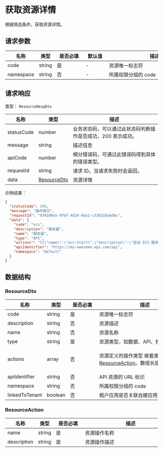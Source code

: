 # 获取资源详情

<!--
  警告⚠️：
  不要直接修改该文档，
  https://github.com/Authing/authing-docs-factory
  使用该项目进行生成
-->

<LastUpdated />

根据筛选条件，获取资源详情。

## 请求参数

| 名称 | 类型 | <div style="width:80px">是否必填</div> | <div style="width:60px">默认值</div> | <div style="width:300px">描述</div> | <div style="width:200px">示例值</div> |
| ---- | ---- | ---- | ---- | ---- | ---- |
 | code | string  | 是 | - | 资源唯一标志符  | `ecs` |
 | namespace | string  | 否 | - | 所属权限分组的 code  | `default` |


<!-- 暂时不显示示例代码 -->
<!-- ## 示例代码
```py
from authing import ManagementClient

management_client = ManagementClient(
    access_key_id="AUTHING_USERPOOL_ID",
    access_key_secret="AUTHING_USERPOOL_SECRET",
)

data = management_client.get_resource(
  
      code: "ecs",
  
      namespace: "default",
  
)
```
 -->


## 请求响应

类型： `ResourceRespDto`

| 名称 | 类型 | 描述 |
| ---- | ---- | ---- |
| statusCode | number | 业务状态码，可以通过此状态码判断操作是否成功，200 表示成功。 |
| message | string | 描述信息 |
| apiCode | number | 细分错误码，可通过此错误码得到具体的错误类型。 |
| requestId | string | 请求 ID。当请求失败时会返回。 |
| data | <a href="#ResourceDto">ResourceDto</a> | 资源详情 |



示例结果：

```json
{
  "statusCode": 200,
  "message": "操作成功",
  "requestId": "934108e5-9fbf-4d24-8da1-c330328abd6c",
  "data": {
    "code": "ecs",
    "description": "服务器",
    "name": "服务器",
    "type": "API",
    "actions": "[{\"name\":\"ecs:Start\",\"description\":\"启动 ECS 服务器\"},{\"name\":\"ecs:Stop\",\"description\":\"停止 ECS 服务器\"}]",
    "apiIdentifier": "https://my-awesome-api.com/api",
    "namespace": "default"
  }
}
```

## 数据结构


### <a id="ResourceDto"></a> ResourceDto

| 名称 | 类型 | <div style="width:80px">是否必填</div> | <div style="width:300px">描述</div> | <div style="width:200px">示例值</div> |
| ---- |  ---- | ---- | ---- | ---- |
| code | string | 是 | 资源唯一标志符   |  `ecs` |
| description | string | 否 | 资源描述   |  `服务器` |
| name | string | 否 | 资源名称   |  `服务器` |
| type | string | 是 | 资源类型，如数据、API、按钮、菜单   | DATA |
| actions | array | 否 | 资源定义的操作类型 嵌套类型：<a href="#ResourceAction">ResourceAction</a>。数组长度限制：100。  |  `[{"name":"ecs:Start","description":"启动 ECS 服务器"},{"name":"ecs:Stop","description":"停止 ECS 服务器"}]` |
| apiIdentifier | string | 否 | API 资源的 URL 标识   |  `https://my-awesome-api.com/api` |
| namespace | string | 否 | 所属权限分组的 code   |  `default` |
| linkedToTenant | boolean | 否 | 租户应用是否关联自建应用资源   |  |


### <a id="ResourceAction"></a> ResourceAction

| 名称 | 类型 | <div style="width:80px">是否必填</div> | <div style="width:300px">描述</div> | <div style="width:200px">示例值</div> |
| ---- |  ---- | ---- | ---- | ---- |
| name | string | 是 | 资源操作名称   |  `ecs:Start` |
| description | string | 是 | 资源操作描述   |  `ecs:Start` |


